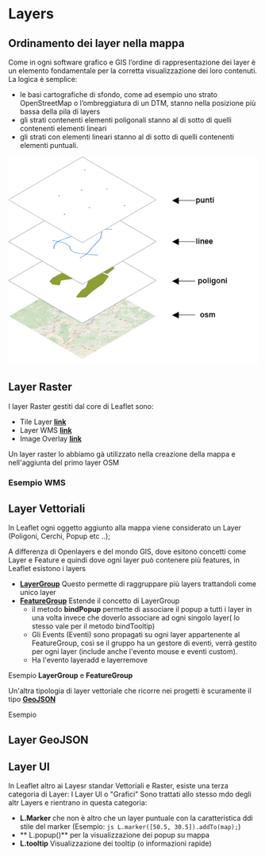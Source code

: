 # Layers

## Ordinamento dei layer nella mappa

Come in ogni software grafico e GIS l’ordine di rappresentazione dei layer è un elemento fondamentale per la corretta visualizzazione dei loro contenuti. La logica è semplice:

* le basi cartografiche di sfondo, come ad esempio uno strato OpenStreetMap o l’ombreggiatura di un DTM, stanno nella posizione più bassa della pila di layers
* gli strati contenenti elementi poligonali stanno al di sotto di quelli contenenti elementi lineari
* gli strati con elementi lineari stanno al di sotto di quelli contenenti elementi puntuali.

<img src="/assets/img/layers_stack.png" title="Pila dei layer"/>

## Layer Raster 

I layer Raster gestiti dal core di Leaflet sono:

* Tile Layer [**link**](https://leafletjs.com/reference-1.7.1.html#tilelayer)
* Layer WMS [**link**](https://leafletjs.com/reference-1.7.1.html#tilelayer-wms)
* Image Overlay [**link**](https://leafletjs.com/reference-1.7.1.html#imageoverlay)

Un layer raster lo abbiamo gà utilizzato nella creazione della mappa e nell'aggiunta del primo layer OSM

### Esempio WMS

<wmslayer></wmslayer>


## Layer Vettoriali

In Leaflet ogni oggetto aggiunto alla mappa viene considerato un Layer (Poligoni, Cerchi, Popup etc ..);

A differenza di Openlayers e del mondo GIS, dove esitono concetti come Layer e Feature e quindi dove ogni layer può contenere più features, in Leaflet esistono i layers

* [**LayerGroup**](https://leafletjs.com/reference-1.7.1.html#layergroup) Questo permette di raggruppare più layers trattandoli come unico layer
* [**FeatureGroup**](https://leafletjs.com/reference-1.7.1.html#featuregroup) Estende il concetto di LayerGroup 
    * il metodo **bindPopup** permette di associare il popup a tutti i layer in una volta invece che doverlo associare ad ogni singolo layer( lo stesso vale per il metodo bindTooltip)
    * Gli Events (Eventi) sono propagati su ogni layer appartenente al FeatureGroup, così se il gruppo ha un gestore di eventi, verrà gestito per ogni layer (include anche l'evento mouse e eventi custom).
    * Ha l'evento layeradd e layerremove

Esempio **LayerGroup** e **FeatureGroup**

<layergroup-featuregroup></layergroup-featuregroup>

Un'altra tipologia di layer vettoriale che ricorre nei progetti è scuramente il tipo [**GeoJSON**](https://leafletjs.com/reference-1.7.1.html#geojson)

Esempio


## Layer GeoJSON

<layer-geojson></layer-geojson>


## Layer UI

In Leaflet altro ai Layesr standar Vettoriali e Raster, esiste una terza categoria di Layer: I Layer UI o "Grafici"
Sono trattati allo stesso mdo degli altr Layers e rientrano in questa categoria:

* **L.Marker** che non è altro che un layer puntuale con la caratteristica ddi stile del marker (Esempio: ```js L.marker([50.5, 30.5]).addTo(map);```)
* ** L.popup()** per la visualizzazione dei popup su mappa
* **L.tooltip** Visualizzazione dei tooltip (o informazioni rapide)